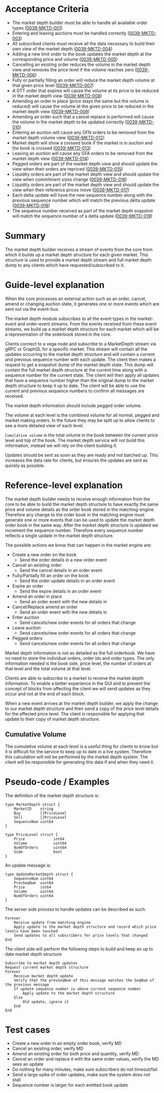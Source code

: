 # Acceptance Criteria
- The market depth builder must be able to handle all available order types (<a name="0039-MKTD-001" href="#0039-MKTD-001">0039-MKTD-001</a>)
- Entering and leaving auctions must be handled correctly (<a name="0039-MKTD-003" href="#0039-MKTD-003">0039-MKTD-003</a>)
- All subscribed clients must receive all the data necessary to build their own view of the market depth (<a name="0039-MKTD-004" href="#0039-MKTD-004">0039-MKTD-004</a>)
- Adding a new limit order to the book updates the market depth at the corresponding price and volume (<a name="0039-MKTD-005" href="#0039-MKTD-005">0039-MKTD-005</a>)
- Cancelling an existing order reduces the volume in the market depth view and removes the price level if the volume reaches zero (<a name="0039-MKTD-006" href="#0039-MKTD-006">0039-MKTD-006</a>)
- Fully or partially filling an order will reduce the market depth volume at that given price level (<a name="0039-MKTD-007" href="#0039-MKTD-007">0039-MKTD-007</a>)
- A GTT order that expires will cause the volume at its price to be reduced in the market depth view (<a name="0039-MKTD-008" href="#0039-MKTD-008">0039-MKTD-008</a>)
- Amending an order in place (price stays the same but the volume is reduced) will cause the volume at the given price to be reduced in the market depth view (<a name="0039-MKTD-009" href="#0039-MKTD-009">0039-MKTD-009</a>)
- Amending an order such that a cancel replace is performed will cause the volume in the market depth to be updated correctly (<a name="0039-MKTD-010" href="#0039-MKTD-010">0039-MKTD-010</a>)
- Entering an auction will cause any GFN orders to be removed from the market depth volume view (<a name="0039-MKTD-011" href="#0039-MKTD-012">0039-MKTD-012</a>)
- Market depth will show a crossed book if the market is in auction and the book is crossed (<a name="0039-MKTD-013" href="#0039-MKTD-013">0039-MKTD-013</a>)
- Leaving an auction will cause any GFA orders to be removed from the market depth view (<a name="0039-MKTD-014" href="#0039-MKTD-014">0039-MKTD-014</a>)
- Pegged orders are part of the market depth view and should update the view when their orders are repriced (<a name="0039-MKTD-015" href="#0039-MKTD-015">0039-MKTD-015</a>)
- Liquidity orders are part of the market depth view and should update the view when commitment sizes change (<a name="0039-MKTD-016" href="#0039-MKTD-016">0039-MKTD-016</a>)
- Liquidity orders are part of the market depth view and should update the view when their reference prices move (<a name="0039-MKTD-017" href="#0039-MKTD-017">0039-MKTD-017</a>)
- Each delta update will have the new sequence number along with the previous sequence number which will match the previous delta update (<a name="0039-MKTD-018" href="#0039-MKTD-018">0039-MKTD-018</a>)
- The sequence number received as part of the market depth snapshot will match the sequence number of a delta update (<a name="0039-MKTD-019" href="#0039-MKTD-019">0039-MKTD-019</a>)

# Summary
The market depth builder receives a stream of events from the core from which it builds up a market depth structure for each given market. This structure is used to provide a market depth stream and full market depth dump to any clients which have requested/subscribed to it. 

# Guide-level explanation
When the core processes an external action such as an order, cancel, amend or changing auction state, it generates one or more events which are sent out via the event-bus. 

The market depth module subscribes to all the event types in the market-event and order-event streams. From the events received from these event streams, we build up a market depth structure for each market which will be a representation of the orderbook stored in the core.

Clients connect to a vega node and subscribe to a MarketDepth stream via gRPC or GraphQL for a specific market. This stream will contain all the updates occurring to the market depth structure and will contain a current and previous sequence number with each update. The client then makes a request to get a snapshot dump of the market depth state. This dump will contain the full market depth structure at the current time along with a sequence number for the current state. The client will then apply all updates that have a sequence number higher than the original dump to the market depth structure to keep it up to date. The client will be able to use the current and previous sequence numbers to confirm all messages are received. 

The market depth information should include pegged order volume.

The volume at each level is the combined volume for all normal, pegged and market making orders. In the future they may be split up to allow clients to see a more detailed view of each level.

`Cumulative volume` is the total volume in the book between the current price level and top of the book. The market depth service will not build this information, instead we will rely on the client building it.

Updates should be sent as soon as they are ready and not batched up. This increases the data rate for clients, but ensures the updates are sent as quickly as possible.

# Reference-level explanation

The market depth builder needs to receive enough information from the core to be able to build the market depth structure to have exactly the same price and volume details as the order book stored in the matching-engine. Therefore any change to the order book in the matching engine must generate one or more events that can be used to update the market depth order book in the same way. After the market depth structure is updated we increment the sequence number. Therefore every sequence number reflects a single update in the market depth structure.

The possible actions we know that can happen in the market engine are:

- Create a new order on the book
  * Send the order details in a new order event
- Cancel an existing order
  * Send the cancel details in an order event
- Fully/Partially fill an order on the book
  * Send the order update details in an order event
- Expire an order
  * Send the expire details in an order event
- Amend an order in place
  * Send an order event with the new details in
- Cancel/Replace amend an order
  * Send an order event with the new details in
- Enter auction
  * Send cancels/new order events for all orders that change
- Leave auction
  * Send cancels/new order events for all orders that change
- Pegged orders
  * Send cancels/new order events for all orders that change

Market depth information is not as detailed as the full orderbook. We have no need to store the individual orders, order ids and order types. The only information needed is the book side, price level, the number of orders at that level and the total volume at that level.

Clients are able to subscribe to a market to receive the market depth information. To enable a better experience in the GUI and to prevent the concept of blocks from affecting the client we will send updates as they occur and not at the end of each block. 

When a new event arrives at the market depth builder, we apply the change to our market depth structure and then send a copy of the price level details for the affected price level. The client is responsible for applying that update to their copy of market depth structure.

## Cumulative Volume

The cumulative volume at each level is a useful thing for clients to know but it is difficult for the service to keep up to date in a live system. Therefore this calculation will not be performed by the market depth system. The client will be responsible for generating this data if and when they need it.

# Pseudo-code / Examples

The definition of the market depth structure is:

    type MarketDepth struct {
        MarketID    string
        Buy         []PriceLevel
        Sell        []PriceLevel
        SequenceNum uint64
    }

    type PriceLevel struct {
        Price             int64
        Volume            uint64
        NumOfOrders       uint64
        Side              bool
    }

An update message is:

    type UpdateMarketDepth struct {
        SequenceNum uint64
        PrevSeqNum  uint64
        Price       int64
        Volume      uint64
        NumOfOrders uint64
    }


The server side process to handle updates can be described as such:

    Forever
        Receive update from matching engine
        Apply update to the market depth structure and record which price levels have been touched
        Send updates to all subscribers for price levels that changed
    End


The client side will perform the following steps to build and keep an up to date market depth structure

    Subscribe to market depth updates
    Request current market depth structure
    Forever
        Receive market depth update
        Verify that the prevSeqNum of this message matches the SeqNum of the previous message
        If update sequence number is above current sequence number
            Apply update to the market depth structure
        Else
            Old update, ignore it
        End
    End


# Test cases

* Create a new order in an empty order book, verify MD
* Cancel an existing order, verify MD
* Amend an existing order for both price and quantity, verify MD
* Cancel an order and replace it with the same order values, verify the MD sees an update
* Do nothing for many minutes, make sure subscribers do not timeout/fail
* Send a large spike of order updates, make sure the system does not stall
* Sequence number is larger for each emitted book update
